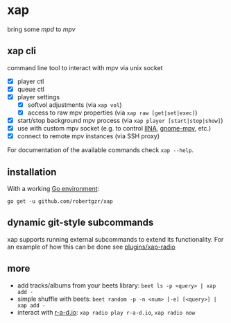 # xap

bring some *mpd* to *mpv*

## xap cli

command line tool to interact with mpv via unix socket

- [x] player ctl
- [x] queue ctl
- [x] player settings
    - [x] softvol adjustments (via `xap vol`)
    - [x] access to raw mpv properties (via `xap raw [get|set|exec]`)
- [x] start/stop background mpv process (via `xap player [start|stop|show]`)
- [x] use with custom mpv socket (e.g. to control [IINA](https://github.com/lhc70000/iina), [gnome-mpv](https://github.com/gnome-mpv/gnome-mpv), etc.)
- [x] connect to remote mpv instances (via SSH proxy)

For documentation of the available commands check `xap --help`.

## installation

With a working [Go environment](https://golang.org/doc/install):
```
go get -u github.com/robertgzr/xap
```

## dynamic git-style subcommands

xap supports running external subcommands to extend its functionality.
For an example of how this can be done see [plugins/xap-radio](https://github.com/robertgzr/xap/tree/master/plugins/xap-radio)

## more

- add tracks/albums from your beets library: `beet ls -p <query> | xap add -`
- simple shuffle with beets: `beet random -p -n <num> [-e] [<query>] | xap add -`
- interact with [r-a-d.io](https://r-a-d.io): `xap radio play r-a-d.io`, `xap radio now`
